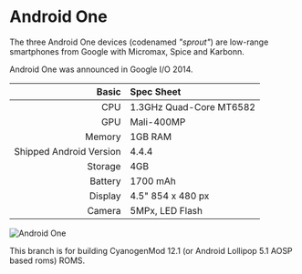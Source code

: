 Android One
==============

The three Android One devices (codenamed _"sprout"_) are low-range smartphones from Google with Micromax, Spice and Karbonn.

Android One was announced in Google I/O 2014.

Basic   | Spec Sheet
-------:|:-------------------------
CPU     | 1.3GHz Quad-Core MT6582
GPU     | Mali-400MP
Memory  | 1GB RAM
Shipped Android Version | 4.4.4
Storage | 4GB
Battery | 1700 mAh
Display | 4.5" 854 x 480 px
Camera  | 5MPx, LED Flash

![Android One](http://news.bbcimg.co.uk/media/images/77588000/jpg/_77588715_09e78d0d-b02b-418e-8bd0-a4176c985978.jpg "All three android one devices")

This branch is for building CyanogenMod 12.1 (or Android Lollipop 5.1 AOSP based roms) ROMS.